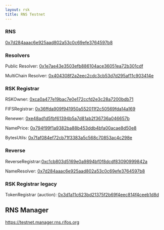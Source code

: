 ```yaml
---
layout: rsk
title: RNS Testnet
---
```


### RNS

[0x7d284aaac6e925aad802a53c0c69efe3764597b8](https://explorer.testnet.rsk.co/address/0x7d284aaac6e925aad802a53c0c69efe3764597b8)

### Resolvers

Public Resolver: [0x1e7ae43e3503efb886104ace36051ea72b301cdf](https://explorer.testnet.rsk.co/address/0x1e7ae43e3503efb886104ace36051ea72b301cdf)

MultiChain Resolver: [0x404308f2a2eec2cdc3cb53d7d295af11c903414e](https://explorer.testnet.rsk.co/address/0x404308f2a2eec2cdc3cb53d7d295af11c903414e)

### RSK Registrar

RSKOwner: [0xca0a477e19bac7e0e172ccfd2e3c28a7200bdb71](https://explorer.testnet.rsk.co/address/0xca0a477e19bac7e0e172ccfd2e3c28a7200bdb71)

FIFSRegistrar: [0x36ffda909f941950a552011f2c50569fda14a169](https://explorer.testnet.rsk.co/address/0x36ffda909f941950a552011f2c50569fda14a169)

Renewer: [0xe48ad1d5fbf61394b5a7d81ab2f36736a046657b](https://explorer.testnet.rsk.co/address/0xe48ad1d5fbf61394b5a7d81ab2f36736a046657b)

NamePrice: [0x794f99f1a9382ba88b453ddb4bfa00acae8d50e8](https://explorer.testnet.rsk.co/address/0x794f99f1a9382ba88b453ddb4bfa00acae8d50e8)

BytesUtils: [0x7faf084ef72cb71f3383a5c568c70853ac4c298e](https://explorer.testnet.rsk.co/address/0x7faf084ef72cb71f3383a5c568c70853ac4c298e)

### Reverse

ReverseRegistrar:[0xc1cb803d5169e0a9894bf0f8dcdf83090999842a](https://explorer.testnet.rsk.co/address/0xc1cb803d5169e0a9894bf0f8dcdf83090999842a)

NameResolver: [0x7d284aaac6e925aad802a53c0c69efe3764597b8](https://explorer.testnet.rsk.co/address/0x7d284aaac6e925aad802a53c0c69efe3764597b8)

### RSK Registrar legacy

TokenRegistrar (auction): [0x3d1a11c623bd21375f2b69f4eec814f4ceeb1d8d](https://explorer.testnet.rsk.co/address/0x3d1a11c623bd21375f2b69f4eec814f4ceeb1d8d)

## RNS Manager

https://testnet.manager.rns.rifos.org
